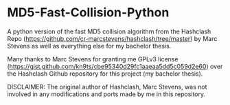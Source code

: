 # MD5-Fast-Collision-Python
A python version of the fast MD5 collision algorithm from the Hashclash Repo 
(https://github.com/cr-marcstevens/hashclash/tree/master) by Marc Stevens as well as everything else for my 
bachelor thesis.

Many thanks to Marc Stevens for granting me GPLv3 license 
(https://gist.github.com/kn9ts/cbe95340d29fc1aaeaa5dd5c059d2e60) over the Hashclash Github repository 
for this project (my bachelor thesis).

DISCLAIMER: The original author of Hashclash, Marc Stevens, was not involved in any modifications and ports made by me
in this repository. 


